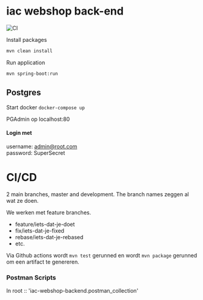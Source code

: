 # iac webshop back-end

![CI](https://github.com/noudadrichem/iac-webshop-backend/workflows/CI/badge.svg)

Install packages
```bash
mvn clean install
```

Run application
```bash
mvn spring-boot:run
```

## Postgres
Start docker
```docker-compose up```

PGAdmin op localhost:80
<br/>
#### Login met
username: admin@root.com <br/>
password: SuperSecret

# CI/CD
2 main branches, master and development.
The branch names zeggen al wat ze doen.

We werken met feature branches.

- feature/iets-dat-je-doet
- fix/iets-dat-je-fixed
- rebase/iets-dat-je-rebased
- etc.

Via Github actions wordt `mvn test` gerunned en wordt `mvn package` gerunned om een artifact te genereren.

### Postman Scripts
In root :: 'iac-webshop-backend.postman_collection'
